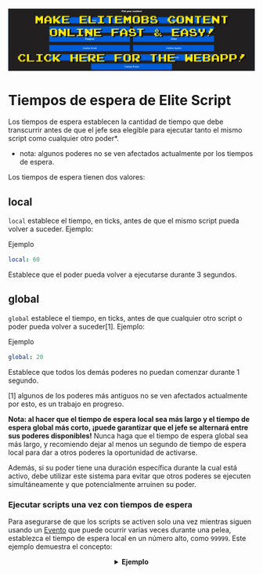 [![webapp_banner.jpg](../../../img/wiki/webapp_banner.jpg)](https://magmaguy.com/webapp/webapp.html)

# Tiempos de espera de Elite Script

Los tiempos de espera establecen la cantidad de tiempo que debe transcurrir antes de que el jefe sea elegible para ejecutar tanto el mismo script como cualquier otro poder\*.

- nota: algunos poderes no se ven afectados actualmente por los tiempos de espera.

Los tiempos de espera tienen dos valores:

## local

`local` establece el tiempo, en ticks, antes de que el mismo script pueda volver a suceder. Ejemplo:

Ejemplo

```yaml
local: 60
```

Establece que el poder pueda volver a ejecutarse durante 3 segundos.

## global

`global` establece el tiempo, en ticks, antes de que cualquier otro script o poder pueda volver a suceder[1]. Ejemplo:

Ejemplo

```yaml
global: 20
```

Establece que todos los demás poderes no puedan comenzar durante 1 segundo.

[1] algunos de los poderes más antiguos no se ven afectados actualmente por esto, es un trabajo en progreso.

**Nota: al hacer que el tiempo de espera local sea más largo y el tiempo de espera global más corto, ¡puede garantizar que el jefe se alternará entre sus poderes disponibles!** Nunca haga que el tiempo de espera global sea más largo, y recomiendo dejar al menos un segundo de tiempo de espera local para dar a otros poderes la oportunidad de activarse.

Además, si su poder tiene una duración específica durante la cual está activo, debe utilizar este sistema para evitar que otros poderes se ejecuten simultáneamente y que potencialmente arruinen su poder.

### Ejecutar scripts una vez con tiempos de espera
Para asegurarse de que los scripts se activen solo una vez mientras siguen usando un [Evento]($language$/elitemobs/elitescript_events.md) que puede ocurrir varias veces durante una pelea, establezca el tiempo de espera local en un número alto, como `99999`. Este ejemplo demuestra el concepto:

<div align="center">

<details>

<summary><b>Ejemplo</b></summary>

<div align="left">

```yaml
eliteScript:
  SetMeOnFireOnlyOnce:
    Events:
    - EliteMobDamagedByPlayerEvent
    Actions:
    - action: SET_ON_FIRE
      duration: 60
      Target:
      targetType: DIRECT_TARGET
    Cooldowns:
    local: 99999
    global: 50
```
En este escenario, `EliteMobDamagedByPlayerEvent` activa la acción `SET_ON_FIRE`. Sin tiempos de espera, la acción se activaría cada vez que el jugador golpea al mob.

Sin embargo, con un tiempo de espera local establecido en `99999`, la acción solo se activará cada `99999` ticks (83 minutos).

</div>

</details>

</div>
